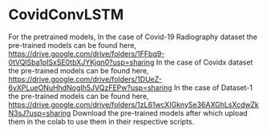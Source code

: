 # CovidConvLSTM
For the pretrained models,
In the case of Covid-19 Radiography dataset the pre-trained models can be found here, https://drive.google.com/drive/folders/1FFbq9-0tVQlSba1pISxSE0tbXJYKjqn0?usp=sharing
In the case of Covidx dataset the pre-trained models can be found here, https://drive.google.com/drive/folders/1DUeZ-6vXPLueONuHhdNogIh5JVQzFEPw?usp=sharing
In the case of Dataset-1 the pre-trained models can be found here, https://drive.google.com/drive/folders/1zL61wcXIGknySe36AXGhLsXcdwZkN3sJ?usp=sharing
Download the pre-trained models after which upload them in the colab to use them in their respective scripts.
